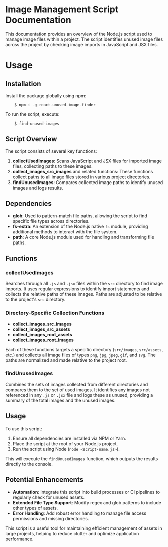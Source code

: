 # Image Management Script Documentation

This documentation provides an overview of the Node.js script used to manage image files within a project. The script identifies unused image files across the project by checking image imports in JavaScript and JSX files.

# Usage
## Installation 
Install the package globally using npm:

```
    $ npm i -g react-unused-image-finder
```
To run the script, execute:
```
    $ find-unused-images
```
## Script Overview

The script consists of several key functions:

1. **collectUsedImages**: Scans JavaScript and JSX files for imported image files, collecting paths to these images.
2. **collect_images_src_images** and related functions: These functions collect paths to all image files stored in various project directories.
3. **findUnusedImages**: Compares collected image paths to identify unused images and logs results.

## Dependencies

- **glob**: Used to pattern-match file paths, allowing the script to find specific file types across directories.
- **fs-extra**: An extension of the Node.js native `fs` module, providing additional methods to interact with the file system.
- **path**: A core Node.js module used for handling and transforming file paths.

## Functions

### collectUsedImages

Searches through all `.js` and `.jsx` files within the `src` directory to find image imports. It uses regular expressions to identify import statements and collects the relative paths of these images. Paths are adjusted to be relative to the project's `src` directory.

### Directory-Specific Collection Functions

- **collect_images_src_images**
- **collect_images_src_assets**
- **collect_images_root_assets**
- **collect_images_root_images**

Each of these functions targets a specific directory (`src/images`, `src/assets`, etc.) and collects all image files of types `png`, `jpg`, `jpeg`, `gif`, and `svg`. The paths are normalized and made relative to the project root.

### findUnusedImages

Combines the sets of images collected from different directories and compares them to the set of used images. It identifies any images not referenced in any `.js` or `.jsx` file and logs these as unused, providing a summary of the total images and the unused images.

## Usage

To use this script:

1. Ensure all dependencies are installed via NPM or Yarn.
2. Place the script at the root of your Node.js project.
3. Run the script using Node (`node <script-name.js>`).

This will execute the `findUnusedImages` function, which outputs the results directly to the console.

## Potential Enhancements

- **Automation**: Integrate this script into build processes or CI pipelines to regularly check for unused assets.
- **Extended File Type Support**: Modify regex and glob patterns to include other types of assets.
- **Error Handling**: Add robust error handling to manage file access permissions and missing directories.

This script is a useful tool for maintaining efficient management of assets in large projects, helping to reduce clutter and optimize application performance.
